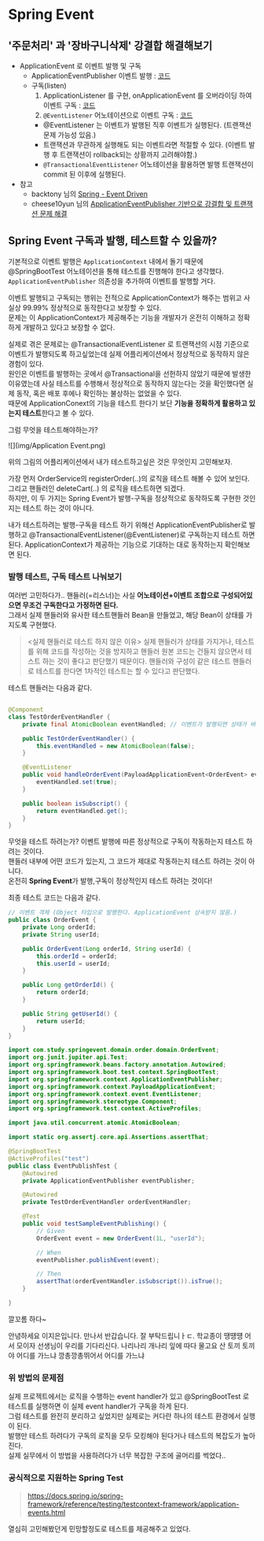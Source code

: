 # Spring Event

## '주문처리' 과 '장바구니삭제' 강결합 해결해보기
- ApplicationEvent 로 이벤트 발행 및 구독
  - ApplicationEventPublisher 이벤트 발행 : [코드](src/main/java/com/study/springevent/order/service/OrderService.java)
  - 구독(listen)
    1. ApplicationListener 를 구현, onApplicationEvent 를 오버라이딩 하여 이벤트 구독 : [코드](src/main/java/com/study/springevent/cart/domain/DeleteCartWithOrderEventListener.java)
    2. `@EventListener` 어노테이션으로 이벤트 구독 : [코드](src/main/java/com/study/springevent/cart/domain/DeleteCartWithOrderEventHandler.java)
      - @EventListener 는 이벤트가 발행된 직후 이벤트가 실행된다. (트랜잭션 문제 가능성 있음.)
      - 트랜잭션과 무관하게 실행해도 되는 이벤트라면 적절할 수 있다. (이벤트 발행 후 트랜잭션이 rollback되는 상황까지 고려해야함.)
      - `@TransactionalEventListener` 어노테이션을 활용하면 발행 트랜잭션이 commit 된 이후에 실행된다.
- 참고
  - backtony 님의 [Spring - Event Driven](https://velog.io/@backtony/Spring-Event-Driven)
  - cheese10yun 님의 [ApplicationEventPublisher 기반으로 강결합 및 트랜잭션 문제 해결](https://cheese10yun.github.io/event-transaction/)

## Spring Event 구독과 발행, 테스트할 수 있을까?

기본적으로 이벤트 발행은 `ApplicationContext` 내에서 돌기 때문에 @SpringBootTest 어노테이션을 통해 테스트를 진행해야 한다고 생각했다.  
`ApplicationEventPublisher` 의존성을 추가하여 이벤트를 발행할 거다.

이벤트 발행되고 구독되는 행위는 전적으로 ApplicationContext가 해주는 범위고 사실상 99.99% 정상적으로 동작한다고 보장할 수 있다.    
문제는 이 ApplicationContext가 제공해주는 기능을 개발자가 온전히 이해하고 정확하게 개발하고 있다고 보장할 수 없다.  

실제로 겪은 문제로는 @TransactionalEventListener 로 트랜잭션의 시점 기준으로 이벤트가 발행되도록 하고싶었는데 실제 어플리케이션에서 정상적으로 동작하지 않은 경험이 있다.  
원인은 이벤트를 발행하는 곳에서 @Transactional을 선헌하지 않았기 때문에 발생한 이유였는데 사실 테스트를 수행해서 정상적으로 동작하지 않는다는 것을 확인했다면 실제 동작, 혹은 배포 후에나 확인하는 불상하는 없었을 수 있다.  
때문에 ApplicationConext의 기능을 테스트 한다기 보단 **기능을 정확하게 활용하고 있는지 테스트**한다고 볼 수 있다.   

그럼 무엇을 테스트해야하는가?

![](img/Application Event.png)

위의 그림의 어플리케이션에서 내가 테스트하고싶은 것은 무엇인지 고민해보자.

가장 먼저 OrderService의 registerOrder(..)의 로직을 테스트 해볼 수 있어 보인다.
그리고 핸들러인 deleteCart(..) 의 로직을 테스트하면 되겠다.  
하지만, 이 두 가지는 Spring Event가 발행-구독을 정상적으로 동작하도록 구현한 것인지는 테스트 하는 것이 아니다.

내가 테스트하려는 발행-구독을 테스트 하기 위해선 ApplicationEventPublisher로 발행하고 @TransactionalEventListener(@EventListener)로 구독하는지 테스트 하면 된다.
 ApplicationContext가 제공하는 기능으로 기대하는 대로 동작하는지 확인해보면 된다.

### 발행 테스트, 구독 테스트 나눠보기

여러번 고민하다가.. 핸들러(=리스너)는 사실 **어노테이션+이벤트 조합으로 구성되어있으면 무조건 구독한다고 가정하면 된다.**  
그래서 실제 핸들러와 유사한 테스트핸들러 Bean을 만들었고, 해당 Bean이 상태를 가지도록 구현했다.

> <실제 핸들러로 테스트 하지 않은 이유>
> 실제 핸들러가 상태를 가지거나, 테스트를 위해 코드를 작성하는 것을 방지하고 핸들러 원본 코드는 건들지 않으면서 테스트 하는 것이 좋다고 판단했기 때문이다.
> 핸들러와 구성이 같은 테스트 핸들러로 테스트를 한다면 1차적인 테스트는 할 수 있다고 판단했다.

테스트 핸들러는 다음과 같다.

```java

@Component
class TestOrderEventHandler {
    private final AtomicBoolean eventHandled; // 이벤트가 발행되면 상태가 바뀐다.

    public TestOrderEventHandler() {
        this.eventHandled = new AtomicBoolean(false);
    }

    @EventListener
    public void handleOrderEvent(PayloadApplicationEvent<OrderEvent> event) {
        eventHandled.set(true);
    }

    public boolean isSubscript() {
        return eventHandled.get();
    }
}

```

무엇을 테스트 하려는가? 이벤트 발행에 따른 정상적으로 구독이 작동하는지 테스트 하려는 것이다.  
핸들러 내부에 어떤 코드가 있는지, 그 코드가 제대로 작동하는지 테스트 하려는 것이 아니다.  
온전히 **Spring Event**가 발행,구독이 정상적인지 테스트 하려는 것이다!  

최종 테스트 코드는 다음과 같다.

```java
// 이벤트 객체 (Object 타입으로 발행한다. ApplicationEvent 상속받지 않음.)
public class OrderEvent {
    private Long orderId;
    private String userId;

    public OrderEvent(Long orderId, String userId) {
        this.orderId = orderId;
        this.userId = userId;
    }

    public Long getOrderId() {
        return orderId;
    }

    public String getUserId() {
        return userId;
    }
}

```

```java
import com.study.springevent.domain.order.domain.OrderEvent;
import org.junit.jupiter.api.Test;
import org.springframework.beans.factory.annotation.Autowired;
import org.springframework.boot.test.context.SpringBootTest;
import org.springframework.context.ApplicationEventPublisher;
import org.springframework.context.PayloadApplicationEvent;
import org.springframework.context.event.EventListener;
import org.springframework.stereotype.Component;
import org.springframework.test.context.ActiveProfiles;

import java.util.concurrent.atomic.AtomicBoolean;

import static org.assertj.core.api.Assertions.assertThat;

@SpringBootTest
@ActiveProfiles("test")
public class EventPublishTest {
    @Autowired
    private ApplicationEventPublisher eventPublisher;

    @Autowired
    private TestOrderEventHandler orderEventHandler;

    @Test
    public void testSampleEventPublishing() {
        // Given
        OrderEvent event = new OrderEvent(1L, "userId");

        // When
        eventPublisher.publishEvent(event);

        // Then
        assertThat(orderEventHandler.isSubscript()).isTrue();
    }

}

```

깔꼬롬 하다~


안녕하세요 이지은입니다.
만나서 반갑습니다.
잘 부탁드립니ㅏㄷ.
학교종이 땡떙떙 어서 모이자
선생님이 우리를 기다리신다.
나리나리 개나리 잎에 따다 물고요
산 토끼 토끼야 어디를 가느냐 깡총깡총뛰어서 어디를 가느냐


### 위 방법의 문제점

실제 프로젝트에서는 로직을 수행하는 event handler가 있고 @SpringBootTest 로 테스트를 실행하면 이 실제 event handler가 구독을 하게 된다.  
그럼 테스트를 완전히 분리하고 싶었지만 실제로는 커다란 하나의 테스트 환경에서 실행이 된다.  
발행만 테스트 하려다가 구독의 로직을 모두 모킹해야 된다거나 테스트의 복잡도가 높아진다.  
실제 실무에서 이 방법을 사용하려다가 너무 복잡한 구조에 골머리를 썩었다..

### 공식적으로 지원하는 Spring Test

> https://docs.spring.io/spring-framework/reference/testing/testcontext-framework/application-events.html

열심히 고민해봤던게 민망할정도로 테스트를 제공해주고 있었다.
